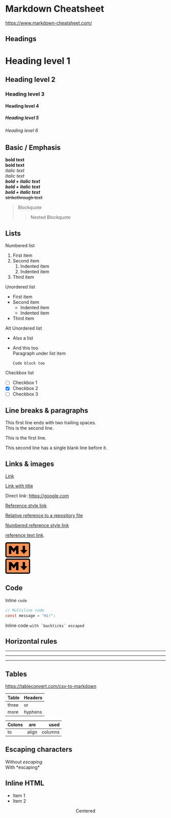 # Markdown Cheatsheet
https://www.markdown-cheatsheet.com/

## Headings
# Heading level 1
## Heading level 2
### Heading level 3
#### Heading level 4
##### Heading level 5 
###### Heading level 6

## Basic / Emphasis
**bold text**  
__bold text__  
*italic text*  
_italic text_  
***bold + italic text***  
___bold + italic text___  
_**bold + italic text**_  
~~strikethrough text~~

> Blockquote
>
> > Nested Blockquote

## Lists
Numbered list
1. First item
2. Second item
   1. Indented item
   2. Indented item
3. Third item

Unordered list
- First item
- Second item
  - Indented item
  - Indented item
- Third item

Alt Unordered list
* Also a list
+ And this too  
  Paragraph under list item
  ```
  Code block too
  ```

Checkbox list
- [ ] Checkbox 1
- [x] Checkbox 2
- [ ] Checkbox 3

## Line breaks & paragraphs
This first line ends with two trailing spaces.  
This is the second line.

This is the first line.

This second line has a single blank line before it.


## Links & images
[Link](https://www.google.com)

[Link with title](https://www.google.com "Title goes here.")

Direct link: <https://google.com>

[Reference style link][Arbitrary case-insensitive reference text]

[Relative reference to a repository file](../Markdown/Markdown.md)

[Numbered reference style link][1]

[reference text link].

[arbitrary case-insensitive reference text]: https://google.com
[1]: https://google.com
[reference text link]: https://google.com

![Markdown image](markdown.png)  
[![Markdown clickable image](markdown.png "Click me!")](https://google.com)

## Code
Inline `code`
```java
// Multiline code
const message = "Hi!";
```
 
Inline code ``with `backticks` escaped``

## Horizontal rules

___
***
---

## Tables
<https://tableconvert.com/csv-to-markdown>

| Table | Headers |
|---    |---      |
| three | or      |
| more  | hyphens |

| Colons | are | used  |
|:-------|:---:|------:|
| to     |align|columns|

## Escaping characters
Without *escaping*  
With \*escaping\*


## Inline HTML
<html>
  <ul>
    <li>Item 1</li>
    <li>Item 2</li>
  </ul>

  <div align="center">
    Centered
  </div>
</html>
